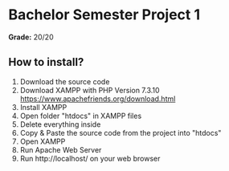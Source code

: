 # Bachelor Semester Project 1

**Grade:** 20/20

## How to install?

1) Download the source code
2) Download XAMPP with PHP Version 7.3.10
https://www.apachefriends.org/download.html
3) Install XAMPP
4) Open folder "htdocs" in XAMPP files
5) Delete everything inside
6) Copy & Paste the source code from the project into "htdocs"
7) Open XAMPP
8) Run Apache Web Server
9) Run http://localhost/ on your web browser
